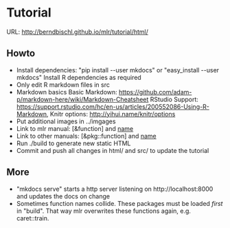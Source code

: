 # Tutorial
URL: http://berndbischl.github.io/mlr/tutorial/html/

## Howto
* Install dependencies:
  "pip install --user mkdocs" or "easy_install --user mkdocs"
  Install R dependencies as required
* Only edit R markdown files in src
* Markdown basics
  Basic Markdown: https://github.com/adam-p/markdown-here/wiki/Markdown-Cheatsheet
  RStudio Support: https://support.rstudio.com/hc/en-us/articles/200552086-Using-R-Markdown,
  Knitr options: http://yihui.name/knitr/options
* Put additional images in ../imgages
* Link to mlr manual: [&function] and [name](&function)
* Link to other manuals: [&pkg::function] and [name](&pkg::function)
* Run ./build to generate new static HTML
* Commit and push all changes in html/ and src/ to update the tutorial

## More
* "mkdocs serve" starts a http server listening on http://localhost:8000
  and updates the docs on change
* Sometimes function names collide. These packages must be loaded _first_
  in "build". That way mlr overwrites these functions again, e.g. caret::train.
